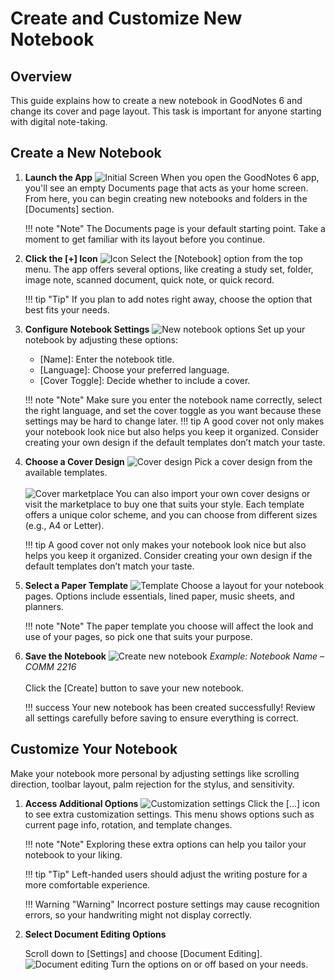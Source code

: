 
# Create and Customize New Notebook

## Overview
This guide explains how to create a new notebook in GoodNotes 6 and change its cover and page layout. This task is important for anyone starting with digital note-taking.

## Create a New Notebook

1. **Launch the App**
![Initial Screen](./assets/notebook/documents-view.jpg)
   When you open the GoodNotes 6 app, you'll see an empty Documents page that acts as your home screen. From here, you can begin creating new notebooks and folders in the [Documents] section.

    !!! note "Note"
        The Documents page is your default starting point. Take a moment to get familiar with its layout before you continue.

2. **Click the [+] Icon**
![Icon](./assets/notebook/newnotebook-option-selection.png)
   Select the [Notebook] option from the top menu. The app offers several options, like creating a study set, folder, image note, scanned document, quick note, or quick record.


    !!! tip "Tip"
        If you plan to add notes right away, choose the option that best fits your needs.

3. **Configure Notebook Settings**
![New notebook options](./assets/notebook/new_notebook_name.png)
   Set up your notebook by adjusting these options:
      - [Name]: Enter the notebook title.
      - [Language]: Choose your preferred language.
      - [Cover Toggle]: Decide whether to include a cover.


    !!! note "Note"
        Make sure you enter the notebook name correctly, select the right language, and set the cover toggle as you want because these settings may be hard to change later.
    !!! tip
        A good cover not only makes your notebook look nice but also helps you keep it organized. Consider creating your own design if the default templates don’t match your taste.

4. **Choose a Cover Design**
    ![Cover design](./assets/notebook/cover-design.jpg)
   Pick a cover design from the available templates.<br><br>
   ![Cover marketplace](./assets/notebook/cover-marketplace.jpg)
   You can also import your own cover designs or visit the marketplace to buy one that suits your style. Each template offers a unique color scheme, and you can choose from different sizes (e.g., A4 or Letter).


    !!! tip
        A good cover not only makes your notebook look nice but also helps you keep it organized. Consider creating your own design if the default templates don’t match your taste.


5. **Select a Paper Template**
![Template](./assets/notebook/paper-template.jpg)
   Choose a layout for your notebook pages. Options include essentials, lined paper, music sheets, and planners.


    !!! note "Note"
        The paper template you choose will affect the look and use of your pages, so pick one that suits your purpose.


6. **Save the Notebook**
![Create new notebook](./assets/notebook/create_new_notebook.png)
*Example: Notebook Name – COMM 2216*<br><br>
Click the [Create] button to save your new notebook.

    !!! success
        Your new notebook has been created successfully! Review all settings carefully before saving to ensure everything is correct.


## Customize Your Notebook

Make your notebook more personal by adjusting settings like scrolling direction, toolbar layout, palm rejection for the stylus, and sensitivity.

1. **Access Additional Options**
![Customization settings](./assets/notebook/notebook_customiation_settings.png)
   Click the [...] icon to see extra customization settings. This menu shows options such as current page info, rotation, and template changes.


    !!! note "Note"
        Exploring these extra options can help you tailor your notebook to your liking.

    !!! tip "Tip"
        Left-handed users should adjust the writing posture for a more comfortable experience.

    !!! Warning "Warning"
        Incorrect posture settings may cause recognition errors, so your handwriting might not display correctly.
        

2. **Select Document Editing Options**

   Scroll down to [Settings] and choose [Document Editing]. 
   ![Document editing](./assets/notebook/document_editing_options.png)
   Turn the options on or off based on your needs.
